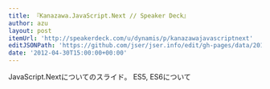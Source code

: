```yaml
---
title: 『Kanazawa.JavaScript.Next // Speaker Deck』
author: azu
layout: post
itemUrl: 'http://speakerdeck.com/u/dynamis/p/kanazawajavascriptnext'
editJSONPath: 'https://github.com/jser/jser.info/edit/gh-pages/data/2012/04/index.json'
date: '2012-04-30T15:00:00+00:00'
---
```

JavaScript.Nextについてのスライド。
ES5, ES6について
